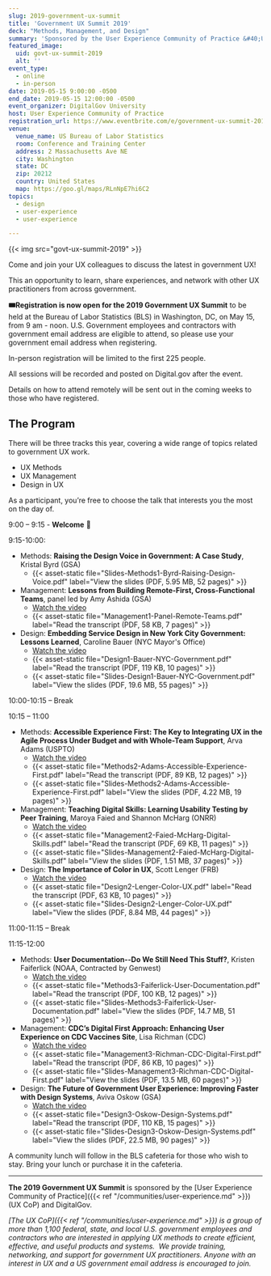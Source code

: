 ```yaml
---
slug: 2019-government-ux-summit
title: 'Government UX Summit 2019'
deck: "Methods, Management, and Design"
summary: 'Sponsored by the User Experience Community of Practice &#40;UX CoP&#41; and DigitalGov, this event is an opportunity to share experiences and lessons learned in UX and network with other UX practitioners from across the government&#46;'
featured_image:
  uid: govt-ux-summit-2019
  alt: ''
event_type:
  - online
  - in-person
date: 2019-05-15 9:00:00 -0500
end_date: 2019-05-15 12:00:00 -0500
event_organizer: DigitalGov University
host: User Experience Community of Practice
registration_url: https://www.eventbrite.com/e/government-ux-summit-2019-registration-56653417898
venue:
  venue_name: US Bureau of Labor Statistics
  room: Conference and Training Center
  address: 2 Massachusetts Ave NE
  city: Washington
  state: DC
  zip: 20212
  country: United States
  map: https://goo.gl/maps/RLnNpE7hi6C2
topics:
  - design
  - user-experience
  - user-experience

---
```


{{< img src="govt-ux-summit-2019" >}}

Come and join your UX colleagues to discuss the latest in government UX!

This an opportunity to learn, share experiences, and network with other UX practitioners from across government.

**:tickets:Registration is now open for the 2019 Government UX Summit** to be held at the Bureau of Labor Statistics (BLS) in Washington, DC, on May 15, from 9 am - noon. U.S. Government employees and contractors with government email address are eligible to attend, so please use your government email address when registering.

In-person registration will be limited to the first 225 people.

All sessions will be recorded and posted on Digital.gov after the event.

Details on how to attend remotely will be sent out in the coming weeks to those who have registered.

## The Program

There will be three tracks this year, covering a wide range of topics
related to government UX work.

  - UX Methods
  - UX Management
  - Design in UX

As a participant, you’re free to choose the talk that interests you the most on the day of.

9:00 – 9:15 - **Welcome** :wave:

9:15-10:00:

  - Methods: **Raising the Design Voice in Government: A Case Study**, Kristal Byrd (GSA)
    - {{< asset-static file="Slides-Methods1-Byrd-Raising-Design-Voice.pdf" label="View the slides (PDF, 5.95 MB, 52 pages)" >}}
  - Management: **Lessons from Building Remote-First, Cross-Functional Teams**, panel led by Amy Ashida (GSA)
    - [Watch the video](https://www.youtube.com/watch?v=daMZo4WZ0Hg)
    - {{< asset-static file="Management1-Panel-Remote-Teams.pdf" label="Read the transcript (PDF, 58 KB, 7 pages)" >}} 
  - Design: **Embedding Service Design in New York City Government: Lessons Learned**, Caroline Bauer (NYC Mayor's Office)
    - [Watch the video](https://www.youtube.com/watch?v=uOuEp6jw_WM)
    - {{< asset-static file="Design1-Bauer-NYC-Government.pdf" label="Read the transcript (PDF, 119 KB, 10 pages)" >}} 
    - {{< asset-static file="Slides-Design1-Bauer-NYC-Government.pdf" label="View the slides (PDF, 19.6 MB, 55 pages)" >}} 

10:00-10:15 – Break

10:15 – 11:00

  - Methods: **Accessible Experience First: The Key to Integrating UX in the Agile Process Under Budget and with Whole-Team Support**, Arva Adams (USPTO)
    - [Watch the video](https://www.youtube.com/watch?v=cbTQ7C3ry-E)
    - {{< asset-static file="Methods2-Adams-Accessible-Experience-First.pdf" label="Read the transcript (PDF, 89 KB, 12 pages)" >}}
    - {{< asset-static file="Slides-Methods2-Adams-Accessible-Experience-First.pdf" label="View the slides (PDF, 4.22 MB, 19 pages)" >}}
  - Management: **Teaching Digital Skills: Learning Usability Testing by Peer Training**, Maroya Faied and Shannon McHarg (ONRR)
    - [Watch the video](https://www.youtube.com/watch?v=nobgPaAYkgU)
    - {{< asset-static file="Management2-Faied-McHarg-Digital-Skills.pdf" label="Read the transcript (PDF, 69 KB, 11 pages)" >}}
    - {{< asset-static file="Slides-Management2-Faied-McHarg-Digital-Skills.pdf" label="View the slides (PDF, 1.51 MB, 37 pages)" >}}
  - Design: **The Importance of Color in UX**, Scott Lenger (FRB)
    - [Watch the video](https://www.youtube.com/watch?v=3jhxsRmchSs)
    - {{< asset-static file="Design2-Lenger-Color-UX.pdf" label="Read the transcript (PDF, 63 KB, 10 pages)" >}}
    - {{< asset-static file="Slides-Design2-Lenger-Color-UX.pdf" label="View the slides (PDF, 8.84 MB, 44 pages)" >}}

11:00-11:15 – Break

11:15-12:00

  - Methods: **User Documentation--Do We Still Need This Stuff?**, Kristen Faiferlick (NOAA, Contracted by Genwest)
    - [Watch the video](https://www.youtube.com/watch?v=4ipC4fsJ0gA)
    - {{< asset-static file="Methods3-Faiferlick-User-Documentation.pdf" label="Read the transcript (PDF, 100 KB, 12 pages)" >}} 
    - {{< asset-static file="Slides-Methods3-Faiferlick-User-Documentation.pdf" label="View the slides (PDF, 14.7 MB, 51 pages)" >}} 
  - Management: **CDC’s Digital First Approach: Enhancing User Experience on CDC Vaccines Site**, Lisa Richman (CDC)
    - [Watch the video](https://www.youtube.com/watch?v=FmNWm6oDYoQ)
    - {{< asset-static file="Management3-Richman-CDC-Digital-First.pdf" label="Read the transcript (PDF, 86 KB, 10 pages)" >}}
    - {{< asset-static file="Slides-Management3-Richman-CDC-Digital-First.pdf" label="View the slides (PDF, 13.5 MB, 60 pages)" >}}
  - Design: **The Future of Government User Experience: Improving Faster with Design Systems**, Aviva Oskow (GSA)
    - [Watch the video](https://www.youtube.com/watch?v=fHRsDKjUlNU)
    - {{< asset-static file="Design3-Oskow-Design-Systems.pdf" label="Read the transcript (PDF, 110 KB, 15 pages)" >}}
    - {{< asset-static file="Slides-Design3-Oskow-Design-Systems.pdf" label="View the slides (PDF, 22.5 MB, 90 pages)" >}}

A community lunch will follow in the BLS cafeteria for those who wish to stay. Bring your lunch or purchase it in the cafeteria.

---

**The 2019 Government UX Summit** is sponsored by the [User Experience Community of Practice]({{< ref "/communities/user-experience.md" >}}) (UX CoP) and DigitalGov.

_[The UX CoP]({{< ref "/communities/user-experience.md" >}}) is a group of more than 1,100 federal, state, and local U.S. government employees and contractors who are interested in applying UX methods to create efficient, effective, and useful products and systems.  We provide training, networking, and support for government UX practitioners. Anyone with an interest in UX and a US government email address is encouraged to join._
